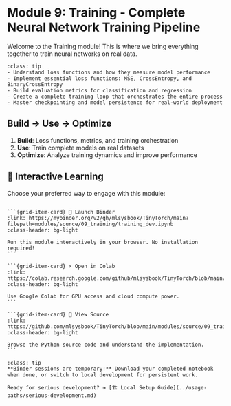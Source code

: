 # Module 9: Training - Complete Neural Network Training Pipeline

Welcome to the Training module! This is where we bring everything together to train neural networks on real data.

```{admonition} 🎯 Learning Goals
:class: tip
- Understand loss functions and how they measure model performance
- Implement essential loss functions: MSE, CrossEntropy, and BinaryCrossEntropy
- Build evaluation metrics for classification and regression
- Create a complete training loop that orchestrates the entire process
- Master checkpointing and model persistence for real-world deployment
```


## Build → Use → Optimize
1. **Build**: Loss functions, metrics, and training orchestration
2. **Use**: Train complete models on real datasets
3. **Optimize**: Analyze training dynamics and improve performance
## 🚀 Interactive Learning

Choose your preferred way to engage with this module:

````{grid} 1 2 3 3

```{grid-item-card} 🚀 Launch Binder
:link: https://mybinder.org/v2/gh/mlsysbook/TinyTorch/main?filepath=modules/source/09_training/training_dev.ipynb
:class-header: bg-light

Run this module interactively in your browser. No installation required!
```

```{grid-item-card} ⚡ Open in Colab  
:link: https://colab.research.google.com/github/mlsysbook/TinyTorch/blob/main/modules/source/09_training/training_dev.ipynb
:class-header: bg-light

Use Google Colab for GPU access and cloud compute power.
```

```{grid-item-card} 📖 View Source
:link: https://github.com/mlsysbook/TinyTorch/blob/main/modules/source/09_training/training_dev.py
:class-header: bg-light

Browse the Python source code and understand the implementation.
```

````

```{admonition} 💾 Save Your Progress
:class: tip
**Binder sessions are temporary!** Download your completed notebook when done, or switch to local development for persistent work.

Ready for serious development? → [🏗️ Local Setup Guide](../usage-paths/serious-development.md)
```

